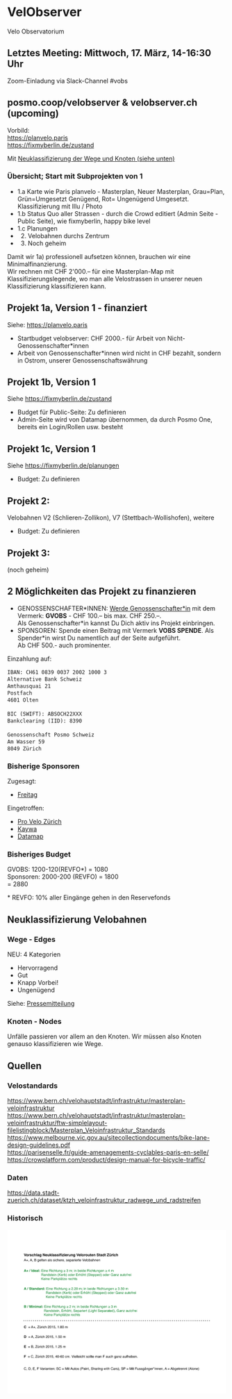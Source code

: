 # VelObserver
Velo Observatorium

## Letztes Meeting: Mittwoch, 17. März, 14-16:30 Uhr
Zoom-Einladung via Slack-Channel #vobs


## posmo.coop/velobserver & velobserver.ch (upcoming)

Vorbild:    
https://planvelo.paris          
https://fixmyberlin.de/zustand        

Mit [Neuklassifizierung der Wege und Knoten (siehe unten)](https://github.com/posmocoop/spatial_future/blob/master/vobs.md#neuklassifizierung-velobahnen)


### Übersicht; Start mit Subprojekten von 1
- 1.a Karte wie Paris planvelo - Masterplan, Neuer Masterplan, Grau=Plan, Grün=Umgesetzt Genügend, Rot= Ungenügend Umgesetzt. Klassifizierung mit Illu / Photo
- 1.b Status Quo aller Strassen - durch die Crowd editiert (Admin Seite - Public Seite), wie fixmyberlin, happy bike level
- 1.c Planungen
- 2. Velobahnen durchs Zentrum
- 3. Noch geheim
                
Damit wir 1a) professionell aufsetzen können, brauchen wir eine Minimalfinanzierung.   
Wir rechnen mit CHF 2'000.– für eine Masterplan-Map mit Klassifizierungslegende, wo man alle Velostrassen in unserer neuen Klassifizierung klassifizieren kann.

 
## Projekt 1a, Version 1 - finanziert
Siehe: https://planvelo.paris  
- Startbudget velobserver: CHF 2000.- für Arbeit von Nicht-Genossenschafter\*innen
- Arbeit von Genossenschafter\*innen wird nicht in CHF bezahlt, sondern in Ostrom, unserer Genossenschaftswährung

## Projekt 1b, Version 1 
Siehe https://fixmyberlin.de/zustand
- Budget für Public-Seite: Zu definieren
- Admin-Seite wird von Datamap übernommen, da durch Posmo One, bereits ein Login/Rollen usw. besteht

## Projekt 1c, Version 1
Siehe https://fixmyberlin.de/planungen
- Budget: Zu definieren          

## Projekt 2:
Velobahnen V2 (Schlieren-Zollikon), V7 (Stettbach-Wollishofen), weitere
- Budget: Zu definieren

## Projekt 3:
(noch geheim)


## 2 Möglichkeiten das Projekt zu finanzieren
- GENOSSENSCHAFTER\*INNEN: [Werde Genossenschafter\*in](https://github.com/posmocoop/general/blob/master/i_want_to_be_a_coop_member.md) mit dem Vermerk: **GVOBS** - CHF 100.– bis max. CHF 250.–.         
  Als Genossenschafter\*in kannst Du Dich aktiv ins Projekt einbringen.      
- SPONSOREN: Spende einen Beitrag mit Vermerk **VOBS SPENDE**. Als Spender\*in wirst Du namentlich auf der Seite aufgeführt.             
  Ab CHF 500.- auch prominenter.             

Einzahlung auf:
```
IBAN: CH61 0839 0037 2002 1000 3
Alternative Bank Schweiz
Amthausquai 21
Postfach
4601 Olten

BIC (SWIFT): ABSOCH22XXX
Bankclearing (IID): 8390

Genossenschaft Posmo Schweiz        
Am Wasser 59          
8049 Zürich       
```

### Bisherige Sponsoren
Zugesagt: 
- [Freitag](https://www.freitag.ch)

Eingetroffen:
- [Pro Velo Zürich](https://www.provelozuerich.ch)
- [Kaywa](https://qrcode.kaywa.com) 
- [Datamap](https://datamap.io)

### Bisheriges Budget
GVOBS: 1200-120(REVFO\*) = 1080              
Sponsoren: 2000-200 (REVFO) = 1800              
= 2880               
              
\* REVFO: 10% aller Eingänge gehen in den Reservefonds          


## Neuklassifizierung Velobahnen

### Wege - Edges
NEU: 4 Kategorien                     
- Hervorragend
- Gut 
- Knapp Vorbei!
- Ungenügend
                   
Siehe: [Pressemitteilung](https://github.com/posmocoop/spatial_future/blob/master/Medienmitteilung_VelObserver_2021-03-19.pdf)

### Knoten - Nodes
Unfälle passieren vor allem an den Knoten. Wir müssen also Knoten genauso klassifizieren wie Wege.



## Quellen

### Velostandards
https://www.bern.ch/velohauptstadt/infrastruktur/masterplan-veloinfrastruktur    
https://www.bern.ch/velohauptstadt/infrastruktur/masterplan-veloinfrastruktur/ftw-simplelayout-filelistingblock/Masterplan_Veloinfrastruktur_Standards  
https://www.melbourne.vic.gov.au/sitecollectiondocuments/bike-lane-design-guidelines.pdf   
https://parisenselle.fr/guide-amenagements-cyclables-paris-en-selle/              
https://crowplatform.com/product/design-manual-for-bicycle-traffic/              

        
### Daten
https://data.stadt-zuerich.ch/dataset/ktzh_veloinfrastruktur_radwege_und_radstreifen


### Historisch
![Neuklassifizierung Velowege](https://github.com/posmocoop/spatial_future/blob/master/neuklassifizierung_velo_wege.png?raw=true)
